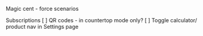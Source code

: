 Magic cent - force scenarios

Subscriptions
[ ] QR codes - in countertop mode only?
[ ] Toggle calculator/ product nav in Settings page

